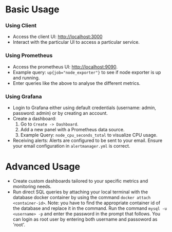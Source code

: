 # Basic Usage

### Using Client
* Access the client UI: [http://localhost:3000](http://localhost:3000)
* Interact with the particular UI to access a particular service.

### Using Prometheus
* Access the prometheus UI: [http://localhost:9090](http://localhost:9090).
* Example query: `up{job="node_exporter"}` to see if node exporter is up and running.
* Enter queries like the above to analyse the different metrics.

### Using Grafana
* Login to Grafana either using default credentials (username: admin, password: admin) or by creating an account.
* Create a dashboard:
    1. Go to `Create -> Dashboard`.
    2. Add a new panel with a Prometheus data source.
    3. Example Query: `node_cpu_seconds_total` to visualize CPU usage.
* Receiving alerts: Alerts are configured to be sent to your email. Ensure your email configuration in `alertmanager.yml` is correct.

# Advanced Usage
* Create custom dashboards tailored to your specific metrics and monitoring needs.
* Run direct SQL queries by attaching your local terminal with the database docker container by using the command `docker attach <container-id>`.
Note: you have to find the appropriate container id of the database and replace it in the command.
Run the command `mysql -u <username> -p` and enter the password in the prompt that follows. You can login as root user by entering both username and passoword as 'root'.